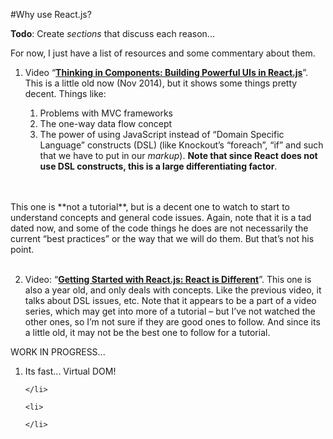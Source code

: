 #Why use React.js?

<p class="todo-note">
<strong>Todo</strong>: Create <em>sections</em> that discuss each reason...

For now, I just have a list of resources and some commentary about them.
</p>

1. Video “[**Thinking in Components: Building Powerful UIs in React.js**](https://www.youtube.com/watch?v=xSGuffp0o6E&index=6&list=PLRHV6us9ju3R5eV7pVI8VOyWpfG2U3v1c)”.  This is a little old now (Nov 2014), but it shows some things pretty decent.  Things like:
 
   1. Problems with MVC frameworks
   2. The one-way data flow concept
   3. The power of using JavaScript instead of “Domain Specific Language” constructs (DSL) (like Knockout’s “foreach”, “if” and such that we have to put in our *markup*).  **Note that since React does not use DSL constructs, this is a large differentiating factor**.
 <br />
 <br />
This one is **not a tutorial**, but is a decent one to watch to start to understand concepts and general code issues.  Again, note that it is a tad dated now, and some of the code things he does are not necessarily the current “best practices” or the way that we will do them.  But that’s not his point.
 <br /><br />

2.  Video: “[**Getting Started with React.js: React is Different**](https://www.youtube.com/watch?v=68NzBI6RRKE)”.  This one is also a year old, and only deals with concepts.  Like the previous video, it talks about DSL issues, etc.  Note that it appears to be a part of a video series, which may get into more of a tutorial – but I’ve not watched the other ones, so I’m not sure if they are good ones to follow.  And since its a little old, it may not be the best one to follow for a tutorial.


<p class="work-in-progress">
<div>WORK IN PROGRESS...</div>
<ol>
    <li>Its fast... Virtual DOM!
    
    </li>
    
    <li>
    
    </li>
    
</ol>


</p>

